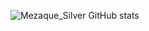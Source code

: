 ![Mezaque_Silver GitHub stats](https://github-readme-stats.vercel.app/api?username=Phizisky&show_icons=true&theme=midnight-purple)
